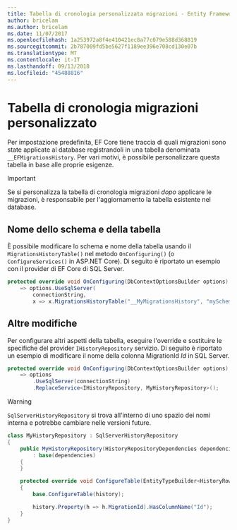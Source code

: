 ```yaml
---
title: Tabella di cronologia personalizzata migrazioni - Entity Framework Core
author: bricelam
ms.author: bricelam
ms.date: 11/07/2017
ms.openlocfilehash: 1a253972a8f4e410421ec8a77c079e588d368819
ms.sourcegitcommit: 2b787009fd5be5627f1189ee396e708cd130e07b
ms.translationtype: MT
ms.contentlocale: it-IT
ms.lasthandoff: 09/13/2018
ms.locfileid: "45488816"
---
```

<a name="custom-migrations-history-table"></a>Tabella di cronologia migrazioni personalizzato
===============================
Per impostazione predefinita, EF Core tiene traccia di quali migrazioni sono state applicate al database registrandoli in una tabella denominata `__EFMigrationsHistory`. Per vari motivi, è possibile personalizzare questa tabella in base alle proprie esigenze.

> [!IMPORTANT]
> Se si personalizza la tabella di cronologia migrazioni *dopo* applicare le migrazioni, è responsabile per l'aggiornamento la tabella esistente nel database.

<a name="schema-and-table-name"></a>Nome dello schema e della tabella
----------------------
È possibile modificare lo schema e nome della tabella usando il `MigrationsHistoryTable()` nel metodo `OnConfiguring()` (o `ConfigureServices()` in ASP.NET Core). Di seguito è riportato un esempio con il provider di EF Core di SQL Server.

``` csharp
protected override void OnConfiguring(DbContextOptionsBuilder options)
    => options.UseSqlServer(
        connectionString,
        x => x.MigrationsHistoryTable("__MyMigrationsHistory", "mySchema"));
```

<a name="other-changes"></a>Altre modifiche
-------------
Per configurare altri aspetti della tabella, eseguire l'override e sostituire le specifiche del provider `IHistoryRepository` servizio. Di seguito è riportato un esempio di modificare il nome della colonna MigrationId *Id* in SQL Server.

``` csharp
protected override void OnConfiguring(DbContextOptionsBuilder options)
    => options
        .UseSqlServer(connectionString)
        .ReplaceService<IHistoryRepository, MyHistoryRepository>();
```

> [!WARNING]
> `SqlServerHistoryRepository` si trova all'interno di uno spazio dei nomi interna e potrebbe cambiare nelle versioni future.

``` csharp
class MyHistoryRepository : SqlServerHistoryRepository
{
    public MyHistoryRepository(HistoryRepositoryDependencies dependencies)
        : base(dependencies)
    {
    }

    protected override void ConfigureTable(EntityTypeBuilder<HistoryRow> history)
    {
        base.ConfigureTable(history);

        history.Property(h => h.MigrationId).HasColumnName("Id");
    }
}
```
